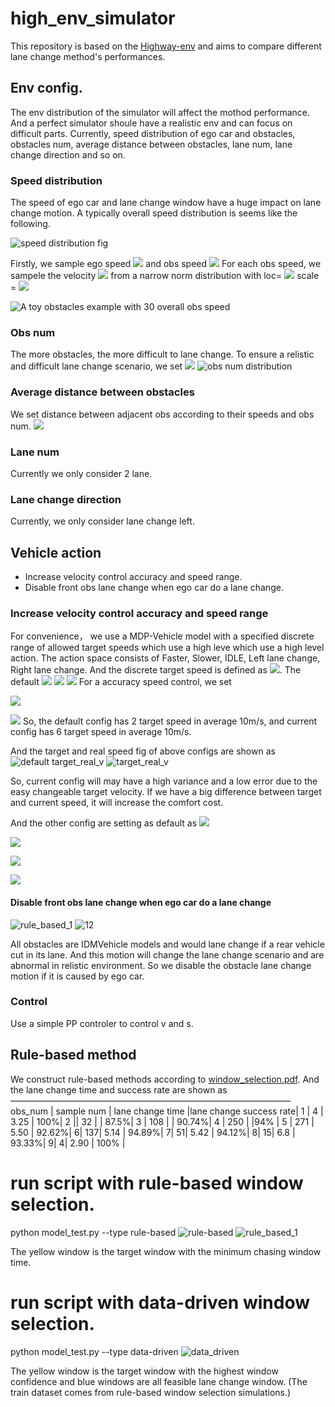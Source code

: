 # high_env_simulator
This repository is based on the [Highway-env](https://github.com/eleurent/highway-env) and aims to compare different lane change method's performances.

## Env config.
The env distribution of the simulator will affect the mothod performance. And a perfect simulator shoule have a realistic env and can focus on difficult parts. 
Currently, speed distribution of ego car and obstacles, obstacles num, average distance between obstacles, lane num, lane change direction and so on.

### Speed distribution
The speed of ego car and lane change window have a huge impact on lane change motion. A typically overall speed distribution is seems like the following.

![speed distribution fig](https://user-images.githubusercontent.com/80379828/112961465-fa375c80-9177-11eb-850e-36b0ed17822b.png "speed_distribution_fig")

Firstly, we sample ego speed 
![](http://latex.codecogs.com/svg.latex?V_{ego})
and obs speed 
![](http://latex.codecogs.com/svg.latex?V_{obs})
For each obs speed, we sampele the velocity 
![](http://latex.codecogs.com/svg.latex?V_{0bs_i})
from a narrow norm distribution with loc=
![](http://latex.codecogs.com/svg.latex?V_{obs_i})
scale = 
![](http://latex.codecogs.com/svg.latex?V_{obs_i}^{0.5})

![A toy obstacles example with 30 overall obs speed](https://user-images.githubusercontent.com/80379828/112961543-0de2c300-9178-11eb-98b6-3c76b9bbd61d.png "an obs speed distribution")

### Obs num
The more obstacles, the more difficult to lane change. To ensure a relistic and difficult lane change scenario, we set 
![](https://latex.codecogs.com/svg.image?N_{obs}=Int(N(8,&space;2))&space;)
![obs num distribution](https://user-images.githubusercontent.com/80379828/112961643-23f08380-9178-11eb-8bc6-4f5ea16a4d4a.png "obs num distribution")

### Average distance between obstacles
We set distance between adjacent obs according to their speeds and obs num.
![](https://latex.codecogs.com/svg.image?D_{obs}=max(D_{safe},&space;\frac{200}{obs_{num}}&plus;U(-4,&space;4)))


### Lane num
Currently we only consider 2 lane.
### Lane change direction
Currently, we only consider lane change left.

## Vehicle action

* Increase velocity control accuracy and speed range.
* Disable front obs lane change when ego car do a lane change.

### Increase velocity control accuracy and speed range
For convenience， we use a MDP-Vehicle model with a specified discrete range of allowed target speeds which use a high leve which use a high level action.
The action space consists of Faster, Slower, IDLE, Left lane change, Right lane change. And the discrete target speed is defined as 
![](https://latex.codecogs.com/svg.image?V_{target}=V_{min}&plus;V_{index}*\frac{(V_{max}-V_{min})}{V_{count}-1). The default 
![](https://latex.codecogs.com/svg.image?V_{max}=30)
![](https://latex.codecogs.com/svg.image?V_{min}=20)
![](https://latex.codecogs.com/svg.image?V_{count}=3)
For a accuracy speed control, we set  

![](https://latex.codecogs.com/svg.image?V_{min}=0) 

![](https://latex.codecogs.com/svg.image?V_{count}=19)
So, the default config has 2 target speed in average 10m/s, and current config has 6 target speed in average 10m/s.

And the target and real speed fig of above configs are shown as
![default target_real_v](https://user-images.githubusercontent.com/80379828/112982037-8fdde680-918e-11eb-9a02-ce84d1ef6378.png "default target_real_v")
![target_real_v](https://user-images.githubusercontent.com/80379828/112983079-cd8f3f00-918f-11eb-9525-5fe01a864693.png "target_real_v")

So, current config will may have a high variance and a low error due to the easy changeable target velocity. If we have a big difference between target and current speed, it will increase the comfort cost.


And the other config are setting as default as 
![](https://latex.codecogs.com/svg.image?a_{max}=5)

![](https://latex.codecogs.com/svg.image?a_{min}=-5)

![](https://latex.codecogs.com/svg.image?h_{min}=-pi/2)

![](https://latex.codecogs.com/svg.image?h_{max}=-pi/2)

#### Disable front obs lane change when ego car do a lane change
![rule_based_1](https://user-images.githubusercontent.com/80379828/112783501-09d47980-9082-11eb-9a26-f211209a4b09.gif)
![12](https://user-images.githubusercontent.com/80379828/113014496-3639e400-91af-11eb-851a-7697bdb8ce93.gif)

All obstacles are IDMVehicle models and would lane change if a rear vehicle cut in its lane. And this motion will change the lane change scenario and are abnormal in relistic environment. So we disable the obstacle lane change motion if it is caused by ego car.

### Control
Use a simple PP controler to control v and s.
## Rule-based method
We construct rule-based methods according to 
[window_selection.pdf](https://github.com/zhen-liu-github/high_env_simulator/files/6230431/window_selection.pdf). And the lane change time and success rate are shown as 
————————————————————————————————
obs_num | sample num | lane change time |lane change success rate|
 1      |   4        |   3.25               |  100%|
 2 || 32    |  | 87.5%|
  3 |  108 |  | 90.74%|
4  |  250 |    |94% |
5 |  271 |  5.50   |   92.62%|
6| 137| 5.14   | 94.89%|
7| 51|  5.42    | 94.12%|
8| 15| 6.8    | 93.33%|
9| 4|   2.90   | 100% |


# run script with rule-based window selection.
python model_test.py --type rule-based
![rule-based](https://user-images.githubusercontent.com/80379828/112783305-a0546b00-9081-11eb-8bf8-17dbbe4ce476.gif)
![rule_based_1](https://user-images.githubusercontent.com/80379828/112783501-09d47980-9082-11eb-9a26-f211209a4b09.gif)

The yellow window is the target window with the minimum chasing window time.



# run script with data-driven window selection.

python model_test.py --type data-driven
![data_driven](https://user-images.githubusercontent.com/80379828/112783107-199f8e00-9081-11eb-91e4-5f5a6898edb3.gif)

The yellow window is the target window with the highest window confidence and blue windows are all feasible lane change window.
(The train dataset comes from rule-based window selection simulations.)
